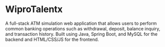 # WiproTalentx
A full-stack ATM simulation web application that allows users to perform common banking operations such as withdrawal, deposit, balance inquiry, and transaction history.  Built using Java, Spring Boot, and MySQL for the backend and HTML/CSS/JS for the frontend.
